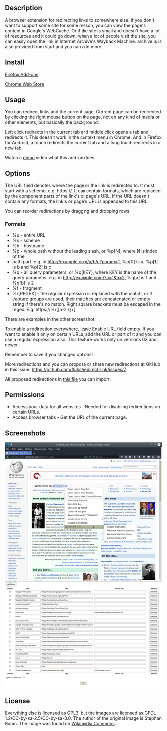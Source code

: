 ## Description

A browser extension for redirecting links to somewhere else. If you don't want
to support some site for some reason, you can view the page's content in
Google's WebCache. Or if the site is small and doesn't have a lot of resources
and it could go down, when a lot of people visit the site, you can easily open
the link in Internet Archive's Wayback Machine. archive.is is also provided
from start and you can add more.

## Install

[Firefox Add-ons](https://addons.mozilla.org/en-US/firefox/addon/redirect-link/)

[Chrome Web Store](https://chrome.google.com/webstore/detail/redirect-link/jlmiipndkcgobnpmcdhinopedkkejkek)

## Usage

You can redirect links and the current page. Current page can be redirected by
clicking the right mouse button on the page, not on any kind of media or other
elements, but basically the background.

Left click redirects in the current tab and middle click opens a tab and
redirects it. This doesn't work in the context menu in Chrome. And in Firefox
for Android, a touch redirects the current tab and a long touch redirects in a
new tab.

Watch a [demo](https://fluks.github.io/redirect-link/demo.ogv) video what this
add-on does.

## Options

The URL field denotes where the page or the link is redirected to. It must start
with a scheme, e.g. https://. It can contain formats, which are replaced by the
component parts of the link's or page's URL. If the URL doesn't contain any
formats, the link's or page's URL is appended to this URL.

You can reorder redirections by dragging and dropping rows.

### Formats

* %u - entire URL
* %s - scheme
* %h - hostname
* %p - whole path without the leading slash, or %p[N], where N is index of the
* path part. e.g. in http://example.com/a/b/c?param=1, %p[0] is a, %p[1] is b and
%p[2] is c
* %q - all query parameters, or %q[KEY], where KEY is the name of the query
parameter. e.g. in http://example.com/?a=1&b=2, %q[a] is 1 and %q[b] is 2
* %f - fragment
* %r[REGEX] - the regular expression is replaced with the match, or if capture groups are used, their matches are concatenated or empty string if there's no match. Right square brackets must be escaped in the regex. E.g. https://%r[[a-z.\\]+]

There are examples in the other screenshot.

To enable a redirection everywhere, leave Enable URL field empty. If you want to
enable it only on certain URLs, add the URL or part of it and you can use a
regular expression also. This feature works only on versions 63 and newer.

Remember to save if you changed options!

More redirections and you can propose or share new redirections at GitHub in
this issue: https://github.com/fluks/redirect-link/issues/7

All proposed redirections in [this file](https://github.com/fluks/redirect-link/raw/master/redirect-link_settings.json)
you can import.

## Permissions

* Access your data for all websites - Needed for disabling redirections on
  certain URLs.
* Access browser tabs - Get the URL of the current page.

## Screenshots

![Menu](screenshot_menu.png)
![Options](screenshot_options.png)

## License

Everything else is licensed as GPL3, but the images are licensed as
GFDL 1.2/CC-by-sa-2.5/CC-by-sa-3.0. The author of the original
image is Stephan Baum. The image was found on
[Wikimedia Commons](https://commons.wikimedia.org/wiki/File:Disambiguation.svg).
